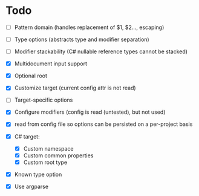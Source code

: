 # Todo

- [ ] Pattern domain (handles replacement of $1, $2..., escaping)
- [ ] Type options (abstracts type and modifier separation)
- [ ] Modifier stackability (C# nullable reference types cannot be stacked)

- [x] Multidocument input support
- [x] Optional root

- [x] Customize target (current config attr is not read)
- [ ] Target-specific options
- [x] Configure modifiers (config is read (untested), but not used)

- [x] read from config file so options can be persisted on a per-project basis
- [x] C# target:
  - [x] Custom namespace
  - [x] Custom common properties
  - [x] Custom root type
- [x] Known type option
- [x] Use argparse
